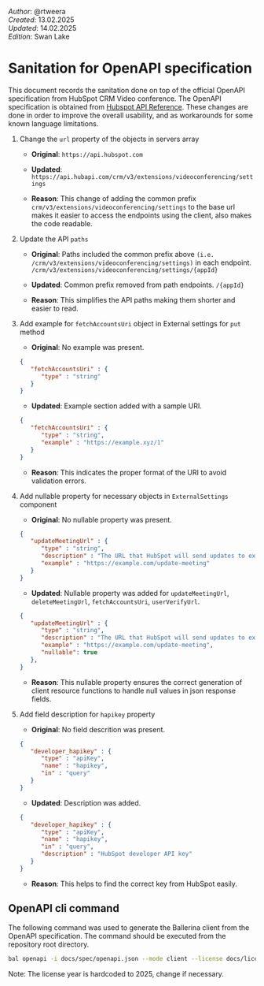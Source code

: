 _Author_:  @rtweera\
_Created_: 13.02.2025 \
_Updated_: 14.02.2025 \
_Edition_: Swan Lake

# Sanitation for OpenAPI specification

This document records the sanitation done on top of the official OpenAPI specification from HubSpot CRM Video conference.
The OpenAPI specification is obtained from [Hubspot API Reference](https://github.com/HubSpot/HubSpot-public-api-spec-collection/blob/main/PublicApiSpecs/CRM/Video%20Conferencing%20Extension/Rollouts/148903/v3/videoConferencingExtension.json).
These changes are done in order to improve the overall usability, and as workarounds for some known language limitations.

1. Change the `url` property of the objects in servers array

   - **Original**:
   `https://api.hubspot.com`

   - **Updated**:
   `https://api.hubapi.com/crm/v3/extensions/videoconferencing/settings`

   - **Reason**: This change of adding the common prefix `crm/v3/extensions/videoconferencing/settings` to the base url makes it easier to access the endpoints using the client, also makes the code readable.

2. Update the API `paths`

   - **Original**: Paths included the common prefix above `(i.e. /crm/v3/extensions/videoconferencing/settings)` in each endpoint.
   `/crm/v3/extensions/videoconferencing/settings/{appId}`

   - **Updated**: Common prefix removed from path endpoints.
   `/{appId}`

   - **Reason**: This simplifies the API paths making them shorter and easier to read.

3. Add example for `fetchAccountsUri` object in External settings for `put` method

   - **Original**: No example was present.

   ```json
   {
      "fetchAccountsUri" : {
         "type" : "string"
      }
   }
   ```

   - **Updated**: Example section added with a sample URI.

   ```json
   {
      "fetchAccountsUri" : {
         "type" : "string",
         "example" : "https://example.xyz/1"
      }
   }
   ```

   - **Reason**: This indicates the proper format of the URI to avoid validation errors.

4. Add nullable property for necessary objects in `ExternalSettings` component

   - **Original**: No nullable property was present.

   ```json
   {
      "updateMeetingUrl" : {
         "type" : "string",
         "description" : "The URL that HubSpot will send updates to existing meetings. Typically called when the user changes the topic or times of a meeting.",
         "example" : "https://example.com/update-meeting"
      }
   }
   ```

   - **Updated**: Nullable property was added for `updateMeetingUrl`, `deleteMeetingUrl`, `fetchAccountsUri`, `userVerifyUrl`.

   ```json
   {
      "updateMeetingUrl" : {
         "type" : "string",
         "description" : "The URL that HubSpot will send updates to existing meetings. Typically called when the user changes the topic or times of a meeting.",
         "example" : "https://example.com/update-meeting",
         "nullable": true
      },
   }
   ```

   - **Reason**: This nullable property ensures the correct generation of client resource functions to handle null values in json response fields.

5. Add field description for `hapikey` property

   - **Original**: No field descrition was present.

   ```json
   {
      "developer_hapikey" : {
         "type" : "apiKey",
         "name" : "hapikey",
         "in" : "query"
      }
   }
   ```

   - **Updated**: Description was added.

   ```json
   {
      "developer_hapikey" : {
         "type" : "apiKey",
         "name" : "hapikey",
         "in" : "query",
         "description" : "HubSpot developer API key"
      }
   }
   ```

   - **Reason**: This helps to find the correct key from HubSpot easily.

## OpenAPI cli command

The following command was used to generate the Ballerina client from the OpenAPI specification. The command should be executed from the repository root directory.

```bash
bal openapi -i docs/spec/openapi.json --mode client --license docs/license.txt -o ballerina
```

Note: The license year is hardcoded to 2025, change if necessary.
